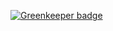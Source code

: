 

[![Greenkeeper badge](https://badges.greenkeeper.io/abdulhannanali/hnPdfGenerator.svg)](https://greenkeeper.io/)